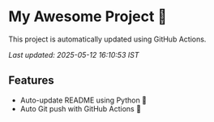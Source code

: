 # My Awesome Project 🚀

This project is automatically updated using GitHub Actions.

_Last updated: 2025-05-12 16:10:53 IST_

## Features
- Auto-update README using Python 🐍
- Auto Git push with GitHub Actions 🤖
